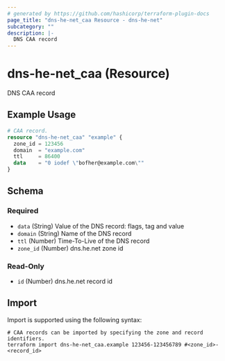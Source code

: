 ```yaml
---
# generated by https://github.com/hashicorp/terraform-plugin-docs
page_title: "dns-he-net_caa Resource - dns-he-net"
subcategory: ""
description: |-
  DNS CAA record
---
```


# dns-he-net_caa (Resource)

DNS CAA record

## Example Usage

```terraform
# CAA record.
resource "dns-he-net_caa" "example" {
  zone_id = 123456
  domain  = "example.com"
  ttl     = 86400
  data    = "0 iodef \"bofher@example.com\""
}
```

<!-- schema generated by tfplugindocs -->
## Schema

### Required

- `data` (String) Value of the DNS record: flags, tag and value
- `domain` (String) Name of the DNS record
- `ttl` (Number) Time-To-Live of the DNS record
- `zone_id` (Number) dns.he.net zone id

### Read-Only

- `id` (Number) dns.he.net record id

## Import

Import is supported using the following syntax:

```shell
# CAA records can be imported by specifying the zone and record identifiers.
terraform import dns-he-net_caa.example 123456-123456789 #<zone_id>-<record_id>
```
